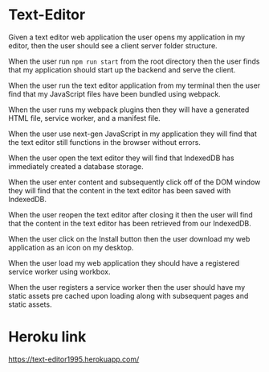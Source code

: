 # Text-Editor

Given a text editor web application the user opens my application in my editor, then the user should see a client server folder structure.

When the user run `npm run start` from the root directory then the user finds that my application should start up the backend and serve the client.

When the user run the text editor application from my terminal then the user find that my JavaScript files have been bundled using webpack.

When the user runs my webpack plugins then they will have a generated HTML file, service worker, and a manifest file.

When the user use next-gen JavaScript in my application they will find that the text editor still functions in the browser without errors.

When the user open the text editor they will find that IndexedDB has immediately created a database storage.

When the user enter content and subsequently click off of the DOM window they will find that the content in the text editor has been saved with IndexedDB.

When the user reopen the text editor after closing it then the user will find that the content in the text editor has been retrieved from our IndexedDB.

When the user click on the Install button then the user download my web application as an icon on my desktop.

When the user load my web application they should have a registered service worker using workbox.

When the user registers a service worker then the user should have my static assets pre cached upon loading along with subsequent pages and static assets.

# Heroku link

https://text-editor1995.herokuapp.com/
